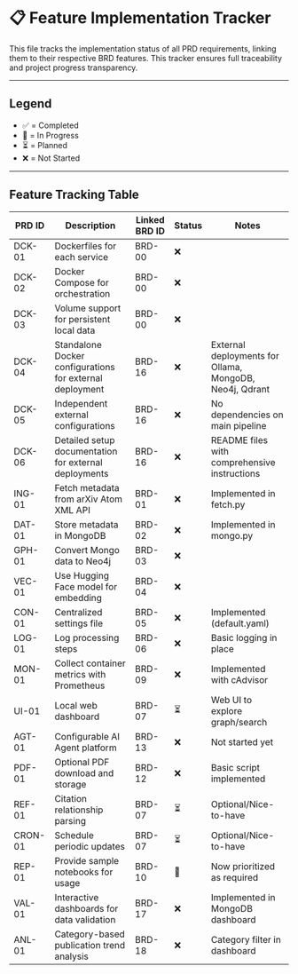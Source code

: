 # 📋 Feature Implementation Tracker

This file tracks the implementation status of all PRD requirements, linking them to their respective BRD features. This tracker ensures full traceability and project progress transparency.

---

## Legend
- ✅ = Completed
- 🔧 = In Progress
- ⏳ = Planned
- ❌ = Not Started

---

## Feature Tracking Table

| PRD ID      | Description                                              | Linked BRD ID | Status | Notes                      |
|-------------|----------------------------------------------------------|---------------|--------|----------------------------|
| DCK-01   | Dockerfiles for each service                             | BRD-00        | ❌     |                            |
| DCK-02   | Docker Compose for orchestration                         | BRD-00        | ❌     |                            |
| DCK-03   | Volume support for persistent local data                 | BRD-00        | ❌     |                            |
| DCK-04   | Standalone Docker configurations for external deployment  | BRD-16        | ❌     | External deployments for Ollama, MongoDB, Neo4j, Qdrant |
| DCK-05   | Independent external configurations                       | BRD-16        | ❌     | No dependencies on main pipeline |
| DCK-06   | Detailed setup documentation for external deployments    | BRD-16        | ❌     | README files with comprehensive instructions |
| ING-01   | Fetch metadata from arXiv Atom XML API                   | BRD-01        | ❌     | Implemented in fetch.py    |
| DAT-01   | Store metadata in MongoDB                                | BRD-02        | ❌     | Implemented in mongo.py    |
| GPH-01   | Convert Mongo data to Neo4j                              | BRD-03        | ❌    |                            |
| VEC-01   | Use Hugging Face model for embedding                     | BRD-04        | ❌     |                            |
| CON-01   | Centralized settings file                                | BRD-05        | ❌     | Implemented (default.yaml) |
| LOG-01   | Log processing steps                                     | BRD-06        | ❌     | Basic logging in place     |
| MON-01   | Collect container metrics with Prometheus                 | BRD-09        | ❌     | Implemented with cAdvisor  |
| UI-01    | Local web dashboard                                      | BRD-07        | ⏳     | Web UI to explore graph/search      |
| AGT-01   | Configurable AI Agent platform                          | BRD-13        | ❌     | Not started yet            |
| PDF-01   | Optional PDF download and storage                        | BRD-12        | ❌     | Basic script implemented    |
| REF-01   | Citation relationship parsing                            | BRD-07        | ⏳     | Optional/Nice-to-have      |
| CRON-01  | Schedule periodic updates                                | BRD-07        | ⏳     | Optional/Nice-to-have      |
| REP-01   | Provide sample notebooks for usage                      | BRD-10        | 🔧     | Now prioritized as required |  
| VAL-01   | Interactive dashboards for data validation            | BRD-17        | ❌     | Implemented in MongoDB dashboard |  
| ANL-01   | Category-based publication trend analysis             | BRD-18        | ❌     | Category filter in dashboard |  
